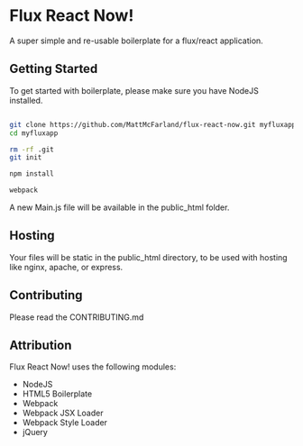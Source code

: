 # Flux React Now!

A super simple and re-usable boilerplate for a flux/react application.

## Getting Started

To get started with boilerplate, please make sure you have NodeJS installed.  

```bash

git clone https://github.com/MattMcFarland/flux-react-now.git myfluxapp
cd myfluxapp

rm -rf .git
git init

npm install

webpack
```

A new Main.js file will be available in the public_html folder.

## Hosting

Your files will be static in the public_html directory, to be used with hosting like nginx, apache, or express.

## Contributing

Please read the CONTRIBUTING.md

## Attribution

Flux React Now! uses the following modules:

* NodeJS 
* HTML5 Boilerplate
* Webpack
* Webpack JSX Loader
* Webpack Style Loader
* jQuery

